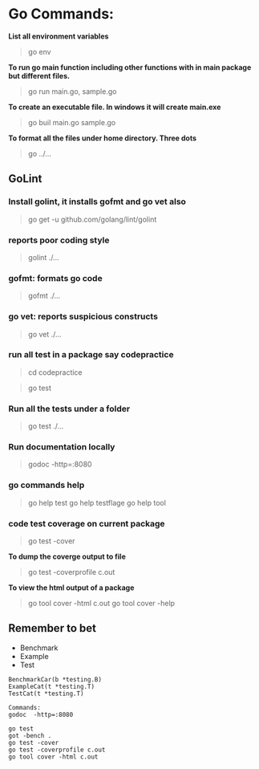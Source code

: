 # Go Commands:
**List all environment variables**
>go env  

**To run go main function including other functions with in main package but different files.**
>go run main.go, sample.go  

**To create an executable file. In windows it will create main.exe**
>go buil main.go sample.go 

**To format all the files under home directory. Three dots**
>go ../...


## GoLint
### Install golint, it installs gofmt and go vet also

> go get -u github.com/golang/lint/golint
> 
### reports poor coding style
> golint ./...
> 

### gofmt: formats go code
>gofmt ./...

### go vet: reports suspicious constructs
>go vet ./...

### run all test in a package say codepractice

>cd codepractice 

> go test

### Run all the tests under a folder 
> go test ./...

### Run documentation locally
>godoc -http=:8080

### go commands help 
>go help test
> go help testflage
> go help tool

### code test coverage on current package 
>go test -cover 

**To dump the coverge output to file**
> go test -coverprofile c.out 

**To view the html output of a package**
> go tool cover -html c.out
> go tool cover -help

## Remember to bet
- Benchmark
- Example
- Test

```
BenchmarkCar(b *testing.B)
ExampleCat(t *testing.T)
TestCat(t *testing.T)
```

```
Commands: 
godoc  -http=:8080

go test
got -bench . 
go test -cover 
go test -coverprofile c.out
go tool cover -html c.out 
```